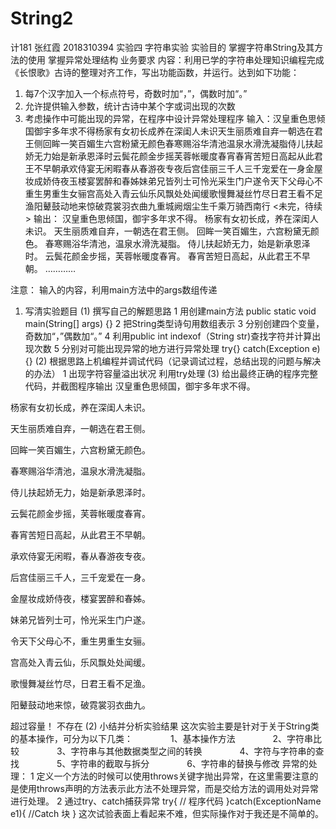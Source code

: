 # String2
计181 张红霞 2018310394
实验四 字符串实验
实验目的
掌握字符串String及其方法的使用
掌握异常处理结构
业务要求
内容：利用已学的字符串处理知识编程完成《长恨歌》古诗的整理对齐工作，写出功能函数，并运行。达到如下功能：

1.	每7个汉字加入一个标点符号，奇数时加“，”，偶数时加“。”
2.	允许提供输入参数，统计古诗中某个字或词出现的次数
3.	考虑操作中可能出现的异常，在程序中设计异常处理程序
输入：汉皇重色思倾国御宇多年求不得杨家有女初长成养在深闺人未识天生丽质难自弃一朝选在君王侧回眸一笑百媚生六宫粉黛无颜色春寒赐浴华清池温泉水滑洗凝脂侍儿扶起娇无力始是新承恩泽时云鬓花颜金步摇芙蓉帐暖度春宵春宵苦短日高起从此君王不早朝承欢侍宴无闲暇春从春游夜专夜后宫佳丽三千人三千宠爱在一身金屋妆成娇侍夜玉楼宴罢醉和春姊妹弟兄皆列士可怜光采生门户遂令天下父母心不重生男重生女骊宫高处入青云仙乐风飘处处闻缓歌慢舞凝丝竹尽日君王看不足渔阳鼙鼓动地来惊破霓裳羽衣曲九重城阙烟尘生千乘万骑西南行
<未完，待续>
输出：
汉皇重色思倾国，御宇多年求不得。
杨家有女初长成，养在深闺人未识。
天生丽质难自弃，一朝选在君王侧。
回眸一笑百媚生，六宫粉黛无颜色。
春寒赐浴华清池，温泉水滑洗凝脂。
侍儿扶起娇无力，始是新承恩泽时。
云鬓花颜金步摇，芙蓉帐暖度春宵。
春宵苦短日高起，从此君王不早朝。
…………

注意： 输入的内容，利用main方法中的args数组传递
1.	写清实验题目
(1)	撰写自己的解题思路
1 用创建main方法
public static void main(String[] args) {}
2 把String类型诗句用数组表示
3 分别创建四个变量，奇数加“，”偶数加“。”
4 利用public int indexof（String str)查找字符并计算出现次数
5 分别对可能出现异常的地方进行异常处理
try{}
catch(Exception e){}
(2)	根据思路上机编程并调试代码（记录调试过程，总结出现的问题与解决的办法）
1 出现字符容量溢出状况
利用try处理
(3)	给出最终正确的程序完整代码，并截图程序输出
汉皇重色思倾国，御宇多年求不得。

杨家有女初长成，养在深闺人未识。

天生丽质难自弃，一朝选在君王侧。

回眸一笑百媚生，六宫粉黛无颜色。

春寒赐浴华清池，温泉水滑洗凝脂。

侍儿扶起娇无力，始是新承恩泽时。

云鬓花颜金步摇，芙蓉帐暖度春宵。

春宵苦短日高起，从此君王不早朝。

承欢侍宴无闲暇，春从春游夜专夜。

后宫佳丽三千人，三千宠爱在一身。

金屋妆成娇侍夜，楼宴罢醉和春姊。

妹弟兄皆列士可，怜光采生门户遂。

令天下父母心不，重生男重生女骊。

宫高处入青云仙，乐风飘处处闻缓。

歌慢舞凝丝竹尽，日君王看不足渔。

阳鼙鼓动地来惊，破霓裳羽衣曲九。

超过容量！
不存在
(2)	小结并分析实验结果
这次实验主要是针对于关于String类的基本操作，可分为以下几类：
　　　　1、基本操作方法 
　　　　2、字符串比较 
　　　　3、字符串与其他数据类型之间的转换 
　　　　4、字符与字符串的查找 
　　　　5、字符串的截取与拆分 
　　　　6、字符串的替换与修改
    异常的处理：
    1 定义一个方法的时候可以使用throws关键字抛出异常，在这里需要注意的是使用throws声明的方法表示此方法不处理异常，而是交给方法的调用处对异常进行处理。
    2 通过try、catch捕获异常
try{
// 程序代码
}catch(ExceptionName e1){
//Catch 块
}
这次试验表面上看起来不难，但实际操作对于我还是不简单的。
    
